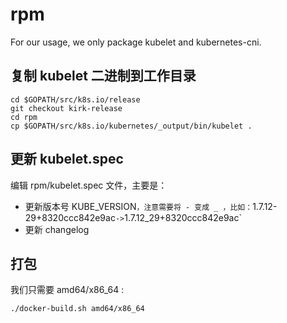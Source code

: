 # rpm

For our usage, we only package kubelet and kubernetes-cni.

## 复制 kubelet 二进制到工作目录

```
cd $GOPATH/src/k8s.io/release
git checkout kirk-release
cd rpm
cp $GOPATH/src/k8s.io/kubernetes/_output/bin/kubelet .
```

## 更新 kubelet.spec

编辑 rpm/kubelet.spec 文件，主要是：

- 更新版本号 KUBE_VERSION`，注意需要将 - 变成 _ ，比如：`1.7.12-29+8320ccc842e9ac` -> `1.7.12_29+8320ccc842e9ac`
- 更新 changelog

## 打包

我们只需要 amd64/x86_64 :

```
./docker-build.sh amd64/x86_64
```
